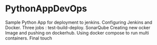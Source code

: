 # PythonAppDevOps
Sample Python App for deployment to jenkins. 
Configuring Jenkins and Docker. 
Three jobs : test-build-deploy. 
SonarQube
Creating new ocker Image and pushing on dockerhub.
Using docker compose to run multi containers.
Final touch 
